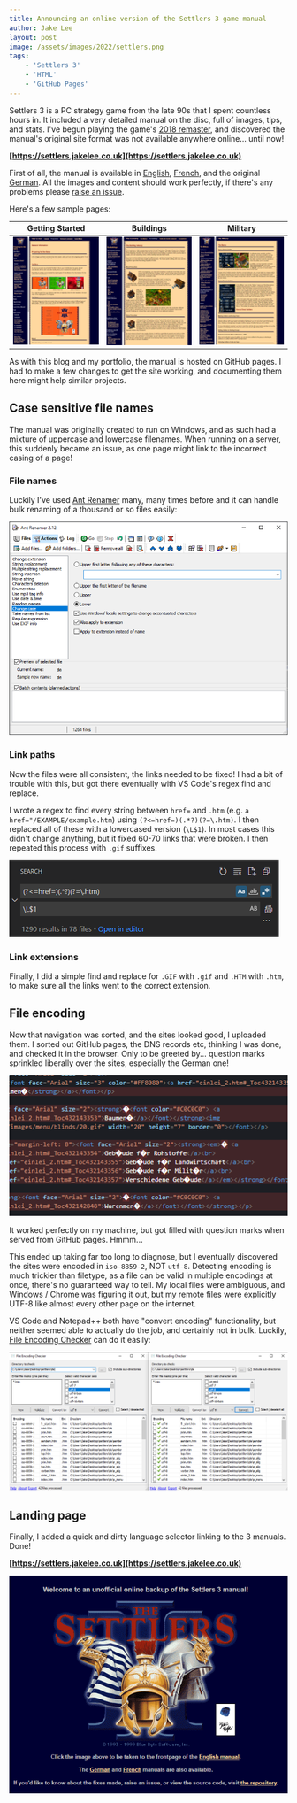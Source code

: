 ```yaml
---
title: Announcing an online version of the Settlers 3 game manual
author: Jake Lee
layout: post
image: /assets/images/2022/settlers.png
tags:
    - 'Settlers 3'
    - 'HTML'
    - 'GitHub Pages'
---
```


Settlers 3 is a PC strategy game from the late 90s that I spent countless hours in. It included a very detailed manual on the disc, full of images, tips, and stats. I've begun playing the game's [2018 remaster](https://store.ubi.com/uk/game?pid=5be2b34288a7e3b8170265cf), and discovered the manual's original site format was not available anywhere online... until now!

**[https://settlers.jakelee.co.uk](https://settlers.jakelee.co.uk)**

First of all, the manual is available in [English](https://settlers.jakelee.co.uk/en/fr_start.htm), [French](https://settlers.jakelee.co.uk/fr/fr_start.htm), and the original [German](https://settlers.jakelee.co.uk/de/fr_start.htm). All the images and content should work perfectly, if there's any problems please [raise an issue](https://github.com/JakeSteam/settlers). 

Here's a few sample pages:

| Getting Started | Buildings | Military |
| -- | -- | -- |
| [![](/assets/images/2022/settlers-starting-thumbnailsmall.png)](/assets/images/2022/settlers-starting.png) | [![](/assets/images/2022/settlers-buildings-thumbnailsmall.png)](/assets/images/2022/settlers-buildings.png) | [![](/assets/images/2022/settlers-military-thumbnailsmall.png)](/assets/images/2022/settlers-military.png) |

As with this blog and my portfolio, the manual is hosted on GitHub pages. I had to make a few changes to get the site working, and documenting them here might help similar projects.

## Case sensitive file names
The manual was originally created to run on Windows, and as such had a mixture of uppercase and lowercase filenames. When running on a server, this suddenly became an issue, as one page might link to the incorrect casing of a page!

### File names
Luckily I've used [Ant Renamer](https://antp.be/software/renamer) many, many times before and it can handle bulk renaming of a thousand or so files easily:

![](/assets/images/2022/antrenamer.png)

### Link paths
Now the files were all consistent, the links needed to be fixed! I had a bit of trouble with this, but got there eventually with VS Code's regex find and replace. 

I wrote a regex to find every string between `href=` and `.htm` (e.g. `a href="/EXAMPLE/example.htm`) using `(?<=href=)(.*?)(?=\.htm)`. I then replaced all of these with a lowercased version (`\L$1`). In most cases this didn't change anything, but it fixed 60-70 links that were broken. I then repeated this process with `.gif` suffixes.

![](/assets/images/2022/vscode_lowercase.png)

### Link extensions
Finally, I did a simple find and replace for `.GIF` with `.gif` and `.HTM` with `.htm`, to make sure all the links went to the correct extension.

## File encoding
Now that navigation was sorted, and the sites looked good, I uploaded them. I sorted out GitHub pages, the DNS records etc, thinking I was done, and checked it in the browser. Only to be greeted by... question marks sprinkled liberally over the sites, especially the German one!

![](/assets/images/2022/missing_characters.png)

It worked perfectly on my machine, but got filled with question marks when served from GitHub pages. Hmmm...

This ended up taking far too long to diagnose, but I eventually discovered the sites were encoded in `iso-8859-2`, NOT `utf-8`. Detecting encoding is much trickier than filetype, as a file can be valid in multiple encodings at once, there's no guaranteed way to tell. My local files were ambiguous, and Windows / Chrome was figuring it out, but my remote files were explicitly UTF-8 like almost every other page on the internet.

VS Code and Notepad++ both have "convert encoding" functionality, but neither seemed able to actually do the job, and certainly not in bulk. Luckily, [File Encoding Checker](https://github.com/amrali-eg/EncodingChecker) can do it easily:

![](/assets/images/2022/file_encoding_checker.png)

## Landing page

Finally, I added a quick and dirty language selector linking to the 3 manuals. Done!

**[https://settlers.jakelee.co.uk](https://settlers.jakelee.co.uk)**

[![](/assets/images/2022/settlers_landing.png)](https://settlers.jakelee.co.uk)

